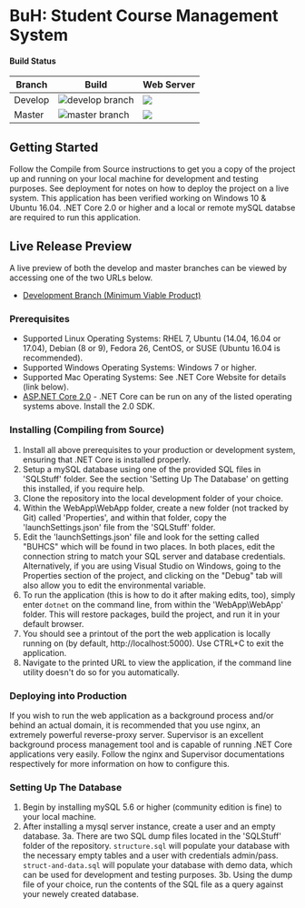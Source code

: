 # BuH: Student Course Management System
#### Build Status
| Branch  | Build | Web Server |
| ------- | ------ | ------------ |
| Develop |![develop branch](https://jetmedia.visualstudio.com/_apis/public/build/definitions/988a25b6-96a7-4520-aa34-37f6e73fb643/3/badge)|![](https://img.shields.io/badge/Development%20Site-In%20Service-brightgreen.svg?style=flat-square)|
| Master  |![master branch](https://jetmedia.visualstudio.com/_apis/public/build/definitions/988a25b6-96a7-4520-aa34-37f6e73fb643/4/badge)|![](https://img.shields.io/badge/Production%20Site-In%20Service-brightgreen.svg?style=flat-square) | 


## Getting Started

Follow the Compile from Source instructions to get you a copy of the project up and running on your local machine for development and testing purposes. See deployment for notes on how to deploy the project on a live system. This application has been verified working on Windows 10 & Ubuntu 16.04. .NET Core 2.0 or higher and a local or remote mySQL databse are required to run this application.

## Live Release Preview

A live preview of both the develop and master branches can be viewed by accessing one of the two URLs below.
* [Development Branch (Minimum Viable Product)](http://dev.buh.avorex.net/)

### Prerequisites

* Supported Linux Operating Systems: RHEL 7, Ubuntu (14.04, 16.04 or 17.04), Debian (8 or 9), Fedora 26, CentOS, or SUSE (Ubuntu 16.04 is recommended).
* Supported Windows Operating Systems: Windows 7 or higher.
* Supported Mac Operating Systems: See .NET Core Website for details (link below).
* [ASP.NET Core 2.0](https://www.microsoft.com/net/core) - .NET Core can be run on any of the listed operating systems above. Install the 2.0 SDK.

### Installing (Compiling from Source)

1. Install all above prerequisites to your production or development system, ensuring that .NET Core is installed properly.
2. Setup a mySQL database using one of the provided SQL files in 'SQLStuff' folder. See the section 'Setting Up The Database' on getting this installed, if you require help.
3. Clone the repository into the local development folder of your choice.
4. Within the WebApp\WebApp folder, create a new folder (not tracked by Git) called 'Properties', and within that folder, copy the 'launchSettings.json' file from the 'SQLStuff' folder.
5. Edit the 'launchSettings.json' file and look for the setting called "BUHCS" which will be found in two places. In both places, edit the connection string to match your SQL server and database credentials. Alternatively, if you are using Visual Studio on Windows, going to the Properties section of the project, and clicking on the "Debug" tab will also allow you to edit the environmental variable.
6. To run the application (this is how to do it after making edits, too), simply enter `dotnet` on the command line, from within the 'WebApp\WebApp' folder. This will restore packages, build the project, and run it in your default browser.
7. You should see a printout of the port the web application is locally running on (by default, http://localhost:5000). Use CTRL+C to exit the application.
8. Navigate to the printed URL to view the application, if the command line utility doesn't do so for you automatically.

### Deploying into Production

If you wish to run the web application as a background process and/or behind an actual domain, it is recommended that you use nginx, an extremely powerful reverse-proxy server. Supervisor is an excellent
background process management tool and is capable of running .NET Core applications very easily. Follow the nginx and Supervisor documentations respectively for more information on how to configure this.

### Setting Up The Database

1. Begin by installing mySQL 5.6 or higher (community edition is fine) to your local machine.
2. After installing a mysql server instance, create a user and an empty database.
3a. There are two SQL dump files located in the 'SQLStuff' folder of the repository. `structure.sql` will populate your database with the necessary empty tables and a user with credentials admin/pass. `struct-and-data.sql` will populate your database with demo data, which can be used for development and testing purposes.
3b. Using the dump file of your choice, run the contents of the SQL file as a query against your newely created database.
